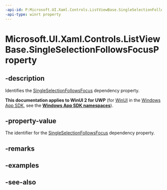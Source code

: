 ```yaml
---
-api-id: P:Microsoft.UI.Xaml.Controls.ListViewBase.SingleSelectionFollowsFocusProperty
-api-type: winrt property
---
```


<!-- Property syntax
public Windows.UI.Xaml.DependencyProperty SingleSelectionFollowsFocusProperty { get; }
-->

# Microsoft.UI.Xaml.Controls.ListViewBase.SingleSelectionFollowsFocusProperty

## -description
Identifies the [SingleSelectionFollowsFocus](listviewbase_singleselectionfollowsfocus.md) dependency property.

**This documentation applies to WinUI 2 for UWP** (for [WinUI](/windows/apps/winui/winui3/) in the [Windows App SDK](/windows/apps/windows-app-sdk/), see the **[Windows App SDK namespaces](/windows/windows-app-sdk/api/winrt/)**).

## -property-value
The identifier for the [SingleSelectionFollowsFocus](listviewbase_singleselectionfollowsfocus.md) dependency property.

## -remarks

## -examples

## -see-also
